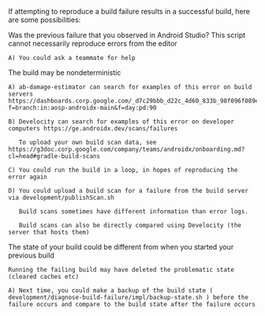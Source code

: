 If attempting to reproduce a build failure results in a successful build, here are some possibilities:

  Was the previous failure that you observed in Android Studio? This script cannot necessarily reproduce errors from the editor

    A) You could ask a teammate for help

  The build may be nondeterministic

    A) ab-damage-estimator can search for examples of this error on build servers https://dashboards.corp.google.com/_d7c29bbb_d22c_4d60_833b_98f096f089e7?f=branch:in:aosp-androidx-main&f=day:pd:90

    B) Develocity can search for examples of this error on developer computers https://ge.androidx.dev/scans/failures

       To upload your own build scan data, see https://g3doc.corp.google.com/company/teams/androidx/onboarding.md?cl=head#gradle-build-scans

    C) You could run the build in a loop, in hopes of reproducing the error again

    D) You could upload a build scan for a failure from the build server via development/publishScan.sh

       Build scans sometimes have different information than error logs.

       Build scans can also be directly compared using Develocity (the server that hosts them)

  The state of your build could be different from when you started your previous build

    Running the failing build may have deleted the problematic state (cleared caches etc)

    A) Next time, you could make a backup of the build state ( development/diagnose-build-failure/impl/backup-state.sh ) before the failure occurs and compare to the build state after the failure occurs


